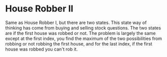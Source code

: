 # House Robber II

Same as House Robber I, but there are two states. This state way of thinking has come from buying and selling stock questions. The two states are if the first house was robbed or not. The problem is largely the same except at the first index, you find the maximum of the two possibilities from robbing or not robbing the first house, and for the last index, if the first house was robbed you can't rob it.
